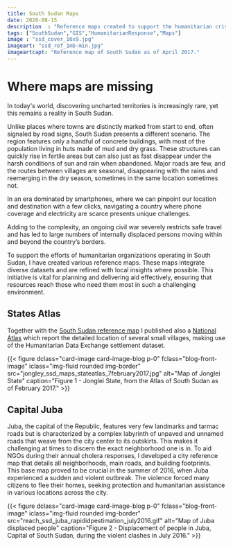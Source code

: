```yaml
---
title: South Sudan Maps
date: 2020-08-15
description  : "Reference maps created to support the humanitarian crisis response"
tags: ["SouthSudan","GIS","HumanitarianResponse","Maps"]
image : "ssd_cover_16x9.jpg"
imageart: "ssd_ref_1mb-min.jpg"
imageartcapt: "Reference map of South Sudan as of April 2017."
---
```




# Where maps are missing

In today's world, discovering uncharted territories is increasingly rare, yet this remains a reality in South Sudan.   
   
Unlike places where towns are distinctly marked from start to end, often signaled by road signs, South Sudan presents a different scenario. The region features only a handful of concrete buildings, with most of the population living in huts made of mud and dry grass. These structures can quickly rise in fertile areas but can also just as fast disappear under the harsh conditions of sun and rain when abandoned. Major roads are few, and the routes between villages are seasonal, disappearing with the rains and reemerging in the dry season, sometimes in the same location sometimes not.

In an era dominated by smartphones, where we can pinpoint our location and destination with a few clicks, navigating a country where phone coverage and electricity are scarce presents unique challenges.

Adding to the complexity, an ongoing civil war severely restricts safe travel and has led to large numbers of internally displaced persons moving within and beyond the country’s borders.

To support the efforts of humanitarian organizations operating in South Sudan, I have created various reference maps. These maps integrate diverse datasets and are refined with local insights where possible. This initiative is vital for planning and delivering aid effectively, ensuring that resources reach those who need them most in such a challenging environment.


## States Atlas

Together with the [South Sudan reference map][reach_ssd_map_southsudan] I published also a [National Atlas][reach_ssd_maps_stateatlas] which report the detailed location of several small villages, making use of the Humanitarian Data Exchange settlement dataset. 
       
       
{{< figure dclass="card-image card-image-blog p-0" fclass="blog-front-image" iclass="img-fluid rounded img-border" src="jongley_ssd_maps_stateatlas_7february2017.jpg" alt="Map of Jonglei State" caption="Figure 1 - Jonglei State, from the Atlas of South Sudan as of February 2017." >}}



## Capital Juba

Juba, the capital of the Republic, features very few landmarks and tarmac roads but is characterized by a complex labyrinth of unpaved and unnamed roads that weave from the city center to its outskirts. This makes it challenging at times to discern the exact neighborhood one is in. To aid NGOs during their annual cholera responses, I developed a city reference map that details all neighborhoods, main roads, and building footprints.   
This base map proved to be crucial in the summer of 2016, when Juba experienced a sudden and violent outbreak. The violence forced many citizens to flee their homes, seeking protection and humanitarian assistance in various locations across the city.

{{< figure dclass="card-image card-image-blog p-0" fclass="blog-front-image" iclass="img-fluid rounded img-border" src="reach_ssd_juba_rapididpestimation_july2016.gif" alt="Map of Juba displaced people" caption="Figure 2 - Displacement of people in Juba, Capital of South Sudan, during the violent clashes in July 2016." >}}


[reach_ssd_map_southsudan]:https://www.impact-repository.org/document/reach/94fd7237/reach_ssd_map_southsudan_15june2017_a3l_0.pdf
[reach_ssd_maps_stateatlas]:https://www.impact-repository.org/document/reach/f5e99332/reach_ssd_maps_stateatlas_7february2017.pdf


<!--Map by Marco Pizzolato, published by the REACH Initiative -->
